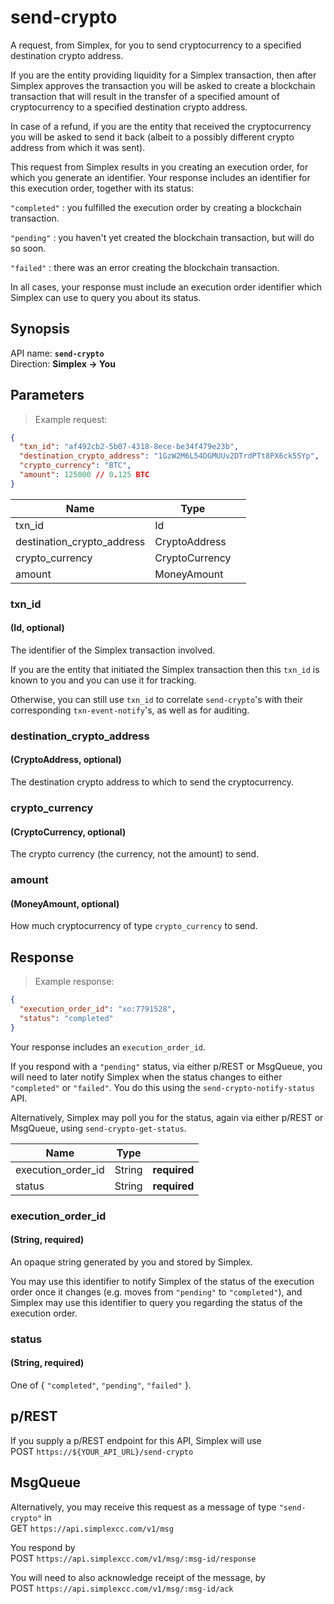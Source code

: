 # send-crypto #

A request, from Simplex, for you to send cryptocurrency to a specified destination crypto address.

If you are the entity providing liquidity for a Simplex transaction, then after Simplex approves the transaction you will be asked to create a blockchain transaction that will result in the transfer of a specified amount of cryptocurrency to a specified destination crypto address.

In case of a refund, if you are the entity that received the cryptocurrency you will be asked to send it back (albeit to a possibly different crypto address from which it was sent).

This request from Simplex results in you creating an execution order, for which you generate an identifier. Your response includes an identifier for this execution order, together with its status:

`"completed"` : you fulfilled the execution order by creating a blockchain transaction.

`"pending"` : you haven't yet created the blockchain transaction, but will do so soon.

`"failed"` : there was an error creating the blockchain transaction.

In all cases, your response must include an execution order identifier which Simplex can use to query you about its status.

## Synopsis ##

API name: **`send-crypto`**  
Direction: **Simplex &rarr; You**

## Parameters ##

> Example request:

```json
{
  "txn_id": "af492cb2-5b07-4318-8ece-be34f479e23b",
  "destination_crypto_address": "1GzW2M6L54DGMUUv2DTrdPTt8PX6ck5SYp",
  "crypto_currency": "BTC",
  "amount": 125000 // 0.125 BTC
}
```

Name                       | Type           |   |
-------------------------- | -------------- | - |
txn_id                     | Id             |
destination_crypto_address | CryptoAddress  |
crypto_currency            | CryptoCurrency |
amount                     | MoneyAmount    |

### txn_id ###
#### (Id, optional)

The identifier of the Simplex transaction involved.

If you are the entity that initiated the Simplex transaction then this `txn_id` is known to you and you can use it for tracking.

Otherwise, you can still use `txn_id` to correlate `send-crypto`'s with their corresponding `txn-event-notify`'s, as well as for auditing.

### destination_crypto_address ###
#### (CryptoAddress, optional)

The destination crypto address to which to send the cryptocurrency.

### crypto_currency ###
#### (CryptoCurrency, optional)

The crypto currency (the currency, not the amount) to send.

### amount ###
#### (MoneyAmount, optional)

How much cryptocurrency of type `crypto_currency` to send.

## Response ##

> Example response:

```json
{
  "execution_order_id": "xo:7791528",
  "status": "completed"
}
```

Your response includes an `execution_order_id`.

If you respond with a `"pending"` status, via either p/REST or MsgQueue, you will need to later notify Simplex when the status changes to either `"completed"` or `"failed"`. You do this using the `send-crypto-notify-status` API.

Alternatively, Simplex may poll you for the status, again via either p/REST or MsgQueue, using `send-crypto-get-status`.

Name               | Type   |   |
------------------ | ------ | - |
execution_order_id | String | **required**
status             | String | **required**

### execution_order_id ###
#### (String, **required**)

An opaque string generated by you and stored by Simplex.

You may use this identifier to notify Simplex of the status of the execution order once it changes (e.g. moves from `"pending"` to `"completed"`), and Simplex may use this identifier to query you regarding the status of the execution order.

### status ###
#### (String, **required**)

One of { `"completed"`, `"pending"`, `"failed"` }.

## p/REST ##

If you supply a p/REST endpoint for this API, Simplex will use  
<span class="http-verb http-post">POST</span> `https://${YOUR_API_URL}/send-crypto`

## MsgQueue ##

Alternatively, you may receive this request as a message of type `"send-crypto"` in  
<span class="http-verb http-get">GET</span> `https://api.simplexcc.com/v1/msg`

You respond by  
<span class="http-verb http-post">POST</span> `https://api.simplexcc.com/v1/msg/:msg-id/response`

You will need to also acknowledge receipt of the message, by  
<span class="http-verb http-post">POST</span> `https://api.simplexcc.com/v1/msg/:msg-id/ack`

[modeline]: # ( vim: set ts=2 sw=2 expandtab wrap linebreak: )

